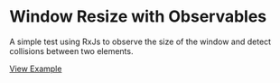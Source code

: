 # Window Resize with Observables

A simple test using RxJs to observe the size of the window and detect
collisions between two elements.

[View Example](http://jarrodmedrano.github.io/reactivewindow/)